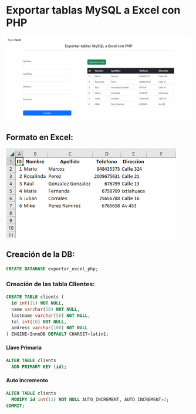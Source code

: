 #   Exportar tablas MySQL a Excel con PHP


<p aling="center">
    <img src="preview.png" alt="">
</p>



##  Formato en Excel:
<p aling="center">
    <img src="excel.png" alt="">
</p>



##  Creación de la DB:
```sql
CREATE DATABASE exportar_excel_php;
```

### Creación de las tabla Clientes:

```sql
CREATE TABLE clients (
  id int(11) NOT NULL,
  name varchar(50) NOT NULL,
  lastname varchar(50) NOT NULL,
  tel int(10) NOT NULL,
  address varchar(100) NOT NULL
) ENGINE=InnoDB DEFAULT CHARSET=latin1;
```

####    Llave Primaria
```sql
ALTER TABLE clients
  ADD PRIMARY KEY (id);
```

####    Auto Incremento 
```sql
ALTER TABLE clients
  MODIFY id int(11) NOT NULL AUTO_INCREMENT, AUTO_INCREMENT=3;
COMMIT;
```